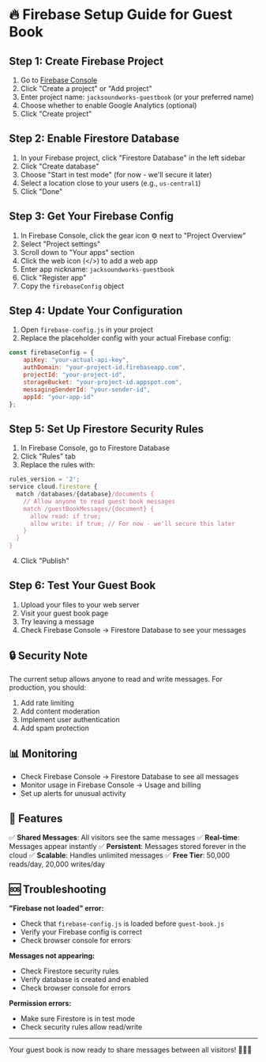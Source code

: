 # 🔥 Firebase Setup Guide for Guest Book

## Step 1: Create Firebase Project

1. Go to [Firebase Console](https://console.firebase.google.com/)
2. Click "Create a project" or "Add project"
3. Enter project name: `jacksoundworks-guestbook` (or your preferred name)
4. Choose whether to enable Google Analytics (optional)
5. Click "Create project"

## Step 2: Enable Firestore Database

1. In your Firebase project, click "Firestore Database" in the left sidebar
2. Click "Create database"
3. Choose "Start in test mode" (for now - we'll secure it later)
4. Select a location close to your users (e.g., `us-central1`)
5. Click "Done"

## Step 3: Get Your Firebase Config

1. In Firebase Console, click the gear icon ⚙️ next to "Project Overview"
2. Select "Project settings"
3. Scroll down to "Your apps" section
4. Click the web icon (</>) to add a web app
5. Enter app nickname: `jacksoundworks-guestbook`
6. Click "Register app"
7. Copy the `firebaseConfig` object

## Step 4: Update Your Configuration

1. Open `firebase-config.js` in your project
2. Replace the placeholder config with your actual Firebase config:

```javascript
const firebaseConfig = {
    apiKey: "your-actual-api-key",
    authDomain: "your-project-id.firebaseapp.com",
    projectId: "your-project-id",
    storageBucket: "your-project-id.appspot.com",
    messagingSenderId: "your-sender-id",
    appId: "your-app-id"
};
```

## Step 5: Set Up Firestore Security Rules

1. In Firebase Console, go to Firestore Database
2. Click "Rules" tab
3. Replace the rules with:

```javascript
rules_version = '2';
service cloud.firestore {
  match /databases/{database}/documents {
    // Allow anyone to read guest book messages
    match /guestBookMessages/{document} {
      allow read: if true;
      allow write: if true; // For now - we'll secure this later
    }
  }
}
```

4. Click "Publish"

## Step 6: Test Your Guest Book

1. Upload your files to your web server
2. Visit your guest book page
3. Try leaving a message
4. Check Firebase Console → Firestore Database to see your messages

## 🔒 Security Note

The current setup allows anyone to read and write messages. For production, you should:

1. Add rate limiting
2. Add content moderation
3. Implement user authentication
4. Add spam protection

## 📊 Monitoring

- Check Firebase Console → Firestore Database to see all messages
- Monitor usage in Firebase Console → Usage and billing
- Set up alerts for unusual activity

## 🚀 Features

✅ **Shared Messages**: All visitors see the same messages
✅ **Real-time**: Messages appear instantly
✅ **Persistent**: Messages stored forever in the cloud
✅ **Scalable**: Handles unlimited messages
✅ **Free Tier**: 50,000 reads/day, 20,000 writes/day

## 🆘 Troubleshooting

**"Firebase not loaded" error:**
- Check that `firebase-config.js` is loaded before `guest-book.js`
- Verify your Firebase config is correct
- Check browser console for errors

**Messages not appearing:**
- Check Firestore security rules
- Verify database is created and enabled
- Check browser console for errors

**Permission errors:**
- Make sure Firestore is in test mode
- Check security rules allow read/write

---

Your guest book is now ready to share messages between all visitors! 🦊💕✨ 